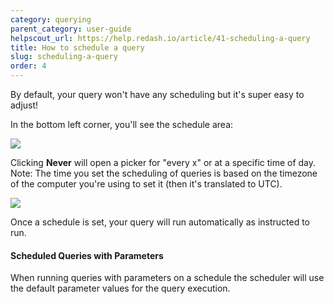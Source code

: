 ```yaml
---
category: querying
parent_category: user-guide
helpscout_url: https://help.redash.io/article/41-scheduling-a-query
title: How to schedule a query
slug: scheduling-a-query
order: 4
---
```


By default, your query won't have any scheduling but it's super easy to
adjust!

In the bottom left corner, you'll see the schedule area:

<img src="/assets/images/docs/gitbook/refresh-settings.png">

Clicking **Never** will open a picker for "every x" or at a specific time of
day. Note: The time you set the scheduling of queries is based on the timezone
of the computer you're using to set it (then it's translated to UTC).

<img src="/assets/images/docs/gitbook/schedule-modal.png">

Once a schedule is set, your query will run automatically as instructed to
run.

#### Scheduled Queries with Parameters

When running queries with parameters on a schedule the scheduler will use the
default parameter values for the query execution.
